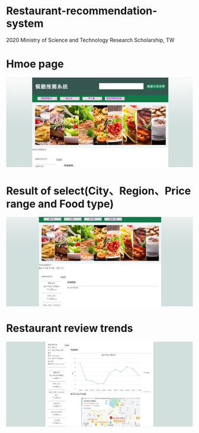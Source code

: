 # Restaurant-recommendation-system
2020 Ministry of Science and Technology Research Scholarship, TW

# Hmoe page
<img src="./img1.JPG">

# Result of select(City、Region、Price range and Food type)
<img src="./img2.JPG"> 

# Restaurant review trends
<img src="./img3.JPG">
